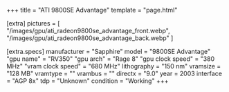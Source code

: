 +++
title     = "ATI 9800SE Advantage"
template  = "page.html"

[extra]
pictures  = [
  "/images/gpu/ati_radeon9800se_advantage_front.webp",
  "/images/gpu/ati_radeon9800se_advantage_back.webp"
]

  [extra.specs]
  manufacturer        = "Sapphire"
  model               = "9800SE Advantage"
  "gpu name"          = "RV350"
  "gpu arch"          = "Rage 8"
  "gpu clock speed"   = "380 MHz"
  "vram clock speed"  = "680 MHz"
  lithography         = "150 nm"
  vramsize            = "128 MB"
  vramtype            = ""
  vrambus             = ""
  directx             = "9.0"
  year                = 2003
  interface           = "AGP 8x"
  tdp                 = "Unknown"
  condition           = "Working"
+++
